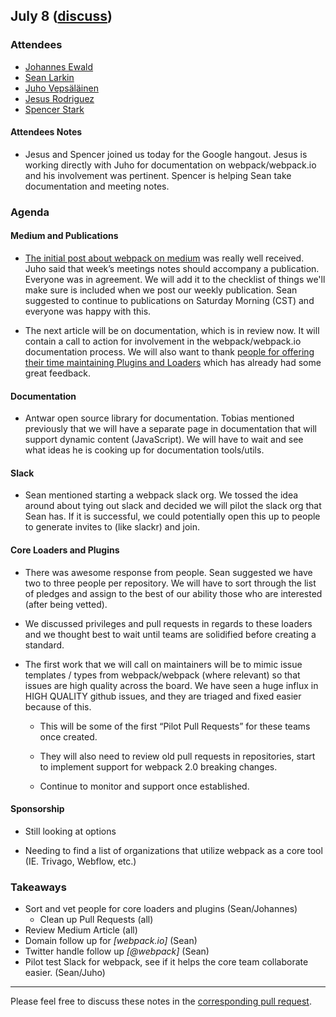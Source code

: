 ## July 8 ([discuss](https://github.com/webpack/meeting-notes/pull/3))

### Attendees

* [Johannes Ewald](http://github.com/jhnns)
* [Sean Larkin](http://github.com/thelarkinn)
* [Juho Vepsäläinen](http://github.com/bebraw)
* [Jesus Rodriguez](https://github.com/foxandxss)
* [Spencer Stark](https://github.com/spencerstark) 

#### Attendees Notes

* Jesus and Spencer joined us today for the Google hangout. Jesus is working directly with Juho for documentation on webpack/webpack.io and his involvement was pertinent. Spencer is helping Sean take documentation and meeting notes.

### Agenda

#### Medium and Publications

* [The initial post about webpack on medium](https://medium.com/webpack/webpack-its-getting-real-92c60fca1db1#.8nv2qek91) was really well received. Juho said that week’s meetings notes should accompany a publication. Everyone was in agreement. We will add it to the checklist of things we'll make sure is included when we post our weekly publication. Sean suggested to continue to publications on Saturday Morning (CST) and everyone was happy with this. 

* The next article will be on documentation, which is in review now. It will contain a call to action for involvement in the webpack/webpack.io documentation process. We will also want to thank [people for offering their time maintaining Plugins and Loaders](https://github.com/webpack/webpack/issues/2734) which has already had some great feedback.

#### Documentation

* Antwar open source library for documentation. Tobias mentioned previously that we will have a separate page in documentation that will support dynamic content (JavaScript). We will have to wait and see what ideas he is cooking up for documentation tools/utils. 

#### Slack

* Sean mentioned starting a webpack slack org. We tossed the idea around about tying out slack and decided we will pilot the slack org that Sean has. If it is successful, we could potentially open this up to people to generate invites to (like slackr) and join.

#### Core Loaders and Plugins

* There was awesome response from people. Sean suggested we have two to three people per repository. We will have to sort through the list of pledges and assign to the best of our ability those who are interested (after being vetted).

* We discussed privileges and pull requests in regards to these loaders and we thought best to wait until teams are solidified before creating a standard. 
	
* The first work that we will call on maintainers will be to mimic issue templates / types from webpack/webpack (where relevant) so that issues are high quality across the board. We have seen a huge influx in HIGH QUALITY github issues, and they are triaged and fixed easier because of this. 
	
  * This will be some of the first “Pilot Pull Requests” for these teams once created.
	
  * They will also need to review old pull requests in repositories, start to implement support for webpack 2.0 breaking changes.
	
  * Continue to monitor and support once established. 

#### Sponsorship
* Still looking at options
	
* Needing to find a list of organizations that utilize webpack as a core tool (IE. Trivago, Webflow, etc.)



### Takeaways
* Sort and vet people for core loaders and plugins (Sean/Johannes)
  * Clean up Pull Requests (all)
* Review Medium Article (all)
* Domain follow up for _[webpack.io]_ (Sean)
* Twitter handle follow up _[@webpack]_ (Sean)
* Pilot test Slack for webpack, see if it helps the core team collaborate easier. (Sean/Juho)



-----------
Please feel free to discuss these notes in the [corresponding pull request](https://github.com/webpack/meeting-notes/pull/3).
